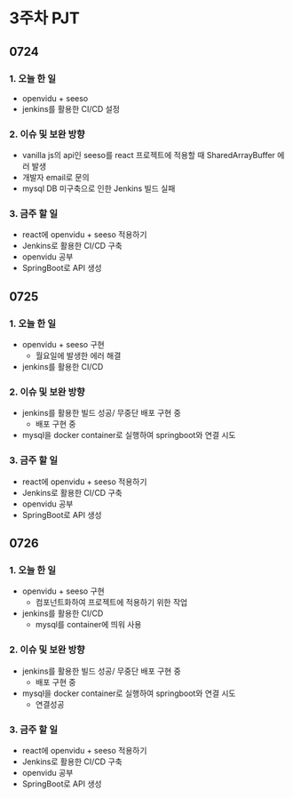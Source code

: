 # 3주차 PJT

## 0724

### 1. 오늘 한 일
- openvidu + seeso
- jenkins를 활용한 CI/CD 설정

### 2. 이슈 및 보완 방향
- vanilla js의 api인 seeso를 react 프로젝트에 적용할 때 SharedArrayBuffer 에러 발생
- 개발자 email로 문의
- mysql DB 미구축으로 인한 Jenkins 빌드 실패

### 3. 금주 할 일
- react에 openvidu + seeso 적용하기
- Jenkins로 활용한 CI/CD 구축
- openvidu 공부
- SpringBoot로 API 생성
 


## 0725

### 1. 오늘 한 일
- openvidu + seeso 구현
  - 월요일에 발생한 에러 해결
- jenkins를 활용한 CI/CD

### 2. 이슈 및 보완 방향
- jenkins를 활용한 빌드 성공/ 무중단 배포 구현 중
  - 배포 구현 중
- mysql을 docker container로 실행하여 springboot와 연결 시도

### 3. 금주 할 일
- react에 openvidu + seeso 적용하기
- Jenkins로 활용한 CI/CD 구축
- openvidu 공부
- SpringBoot로 API 생성


## 0726

### 1. 오늘 한 일
- openvidu + seeso 구현
  - 컴포넌트화하여 프로젝트에 적용하기 위한 작업
- jenkins를 활용한 CI/CD
  - mysql를 container에 띄워 사용

### 2. 이슈 및 보완 방향
- jenkins를 활용한 빌드 성공/ 무중단 배포 구현 중
  - 배포 구현 중
- mysql을 docker container로 실행하여 springboot와 연결 시도
  - 연결성공

### 3. 금주 할 일
- react에 openvidu + seeso 적용하기
- Jenkins로 활용한 CI/CD 구축
- openvidu 공부
- SpringBoot로 API 생성
